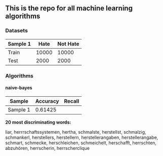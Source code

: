 ## This is the repo for all machine learning algorithms

### Datasets

| Sample 1 | Hate  | Not Hate |
| -------- | ----- | -------- |
| Train    | 10000 | 10000    |
| Test     | 2000  | 2000     |



### Algorithms

#### naive-bayes

| Sample   | Accuracy | Recall |
| -------- | -------- | ------ |
| Sample 1 | 0.61425  |        |

**20 most discriminating words:**

liar, herrrschaftssystemen, hertha, schmalste, herstellst, schmalzig, schmankerl, herstellers, herstellern, herstellerangaben, herstellerangabe, schmart, schmecke, herschleichen, schmeichelt, herschafft, herrschten, abzuhören, herrscherin, herrscherclique

